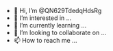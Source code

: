 - 👋 Hi, I’m @QN629TdedqHdsRg
- 👀 I’m interested in ...
- 🌱 I’m currently learning ...
- 💞️ I’m looking to collaborate on ...
- 📫 How to reach me ...

<!---
QN629TdedqHdsRg/QN629TdedqHdsRg is a ✨ special ✨ repository because its `README.md` (this file) appears on your GitHub profile.
You can click the Preview link to take a look at your changes.
--->
